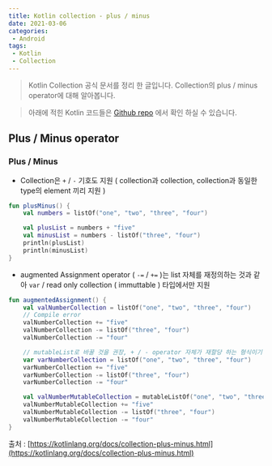 ```yaml
---
title: Kotlin collection - plus / minus
date: 2021-03-06
categories:
 - Android
tags:
 - Kotlin
 - Collection
---
```


> Kotlin Collection 공식 문서를 정리 한 글입니다. Collection의 plus / minus operator에 대해 알아봅니다. 

<!-- more -->

> 아래에 적힌 Kotlin 코드들은 [Github repo](https://github.com/kangraemin/kotlin_study/blob/master/kangraemin/collection/src/PlusMinus.kt) 에서 확인 하실 수 있습니다. 

## Plus / Minus operator

### Plus / Minus

- Collection은 `+` / `-` 기호도 지원 ( collection과 collection, collection과 동일한 type의 element 끼리 지원 )

```kotlin
fun plusMinus() {
    val numbers = listOf("one", "two", "three", "four")

    val plusList = numbers + "five"
    val minusList = numbers - listOf("three", "four")
    println(plusList)
    println(minusList)
}
```

- augmented Assignment operator ( `-=` / `+=` )는 list 자체를 재정의하는 것과 같아 `var` / read only collection ( immuttable ) 타입에서만 지원

```kotlin
fun augmentedAssignment() {
    val valNumberCollection = listOf("one", "two", "three", "four")
    // Compile error
    valNumberCollection += "five"
    valNumberCollection -= listOf("three", "four")
    valNumberCollection -= "four"

    // mutableList로 바꿀 것을 권장, + / - operator 자체가 재할당 하는 형식이기 때문  
    var varNumberCollection = listOf("one", "two", "three", "four")
    varNumberCollection += "five"
    varNumberCollection -= listOf("three", "four")
    varNumberCollection -= "four"

    val valNumberMutableCollection = mutableListOf("one", "two", "three", "four")
    valNumberMutableCollection += "five"
    valNumberMutableCollection -= listOf("three", "four")
    valNumberMutableCollection -= "four"
}
```

출처 : [https://kotlinlang.org/docs/collection-plus-minus.html](https://kotlinlang.org/docs/collection-plus-minus.html)